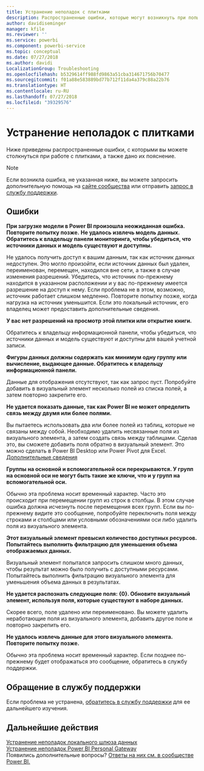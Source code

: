 ```yaml
---
title: Устранение неполадок с плитками
description: Распространенные ошибки, которые могут возникнуть при попытке обновления плитки
author: davidiseminger
manager: kfile
ms.reviewer: ''
ms.service: powerbi
ms.component: powerbi-service
ms.topic: conceptual
ms.date: 07/27/2018
ms.author: davidi
LocalizationGroup: Troubleshooting
ms.openlocfilehash: b5329614ff988fd9863a51cba314671756b70477
ms.sourcegitcommit: f01a88e583889bd77b712f11da4a379c88a22b76
ms.translationtype: HT
ms.contentlocale: ru-RU
ms.lasthandoff: 07/27/2018
ms.locfileid: "39329576"
---
```

# <a name="troubleshooting-tile-errors"></a>Устранение неполадок с плитками
Ниже приведены распространенные ошибки, с которыми вы можете столкнуться при работе с плитками, а также дано их пояснение.

> [!NOTE]
> Если возникла ошибка, не указанная ниже, вы можете запросить дополнительную помощь на [сайте сообщества](http://community.powerbi.com/) или отправить [запрос в службу поддержки](https://powerbi.microsoft.com/support/).
> 
> 

## <a name="errors"></a>Ошибки
**При загрузке модели в Power BI произошла неожиданная ошибка. Повторите попытку позже.**
**Не удалось извлечь модель данных. Обратитесь к владельцу панели мониторинга, чтобы убедиться, что источники данных и модель существуют и доступны.**

Не удалось получить доступ к вашим данным, так как источник данных недоступен. Это могло произойти, если источник данных был удален, переименован, перемещен, находился вне сети, а также в случае изменения разрешений. Убедитесь, что источник по-прежнему находится в указанном расположении и у вас по-прежнему имеется разрешение на доступ к нему. Если проблема не в этом, возможно, источник работает слишком медленно. Повторите попытку позже, когда нагрузка на источник уменьшится. Если это локальный источник, его владелец может предоставить дополнительные сведения.

**У вас нет разрешений на просмотр этой плитки или открытие книги.**

Обратитесь к владельцу информационной панели, чтобы убедиться, что источники данных и модель существуют и доступны для вашей учетной записи.

**Фигуры данных должны содержать как минимум одну группу или вычисление, выдающее данные. Обратитесь к владельцу информационной панели.**

Данные для отображения отсутствуют, так как запрос пуст. Попробуйте добавить в визуальный элемент несколько полей из списка полей, а затем повторно закрепите его.

**Не удается показать данные, так как Power BI не может определить связь между двумя или более полями.**

Вы пытаетесь использовать два или более полей из таблиц, которые не связаны между собой. Необходимо удалить несвязанные поля из визуального элемента, а затем создать связь между таблицами. Сделав это, вы сможете добавить поля обратно в визуальный элемент. Это можно сделать в Power BI Desktop или Power Pivot для Excel. [Дополнительные сведения](desktop-create-and-manage-relationships.md)

**Группы на основной и вспомогательной оси перекрываются. У групп на основной оси не могут быть такие же ключи, что и у групп на вспомогательной оси.**

Обычно эта проблема носит временный характер. Часто это происходит при перемещении групп из строк в столбцы. В этом случае ошибка должна исчезнуть после перемещения всех групп. Если вы по-прежнему видите это сообщение, попробуйте переключить поля между строками и столбцами или условными обозначениями оси либо удалить поля из визуального элемента.  

**Этот визуальный элемент превысил количество доступных ресурсов. Попытайтесь выполнить фильтрацию для уменьшения объема отображаемых данных.**

Визуальный элемент попытался запросить слишком много данных, чтобы результат можно было получить с доступными ресурсами. Попытайтесь выполнить фильтрацию визуального элемента для уменьшения объема данных в результатах.

**Не удается распознать следующие поля: {0}. Обновите визуальный элемент, используя поля, которые существуют в наборе данных.**

Скорее всего, поле удалено или переименовано. Вы можете удалить неработающие поля из визуального элемента, добавить другое поле и повторно закрепить его.

**Не удалось извлечь данные для этого визуального элемента. Повторите попытку позже.**

Обычно эта проблема носит временный характер. Если позднее по-прежнему будет отображаться это сообщение, обратитесь в службу поддержки.

## <a name="contact-support"></a>Обращение в службу поддержки
Если проблема не устранена, [обратитесь в службу поддержки](https://support.powerbi.com) для ее дальнейшего изучения.

## <a name="next-steps"></a>Дальнейшие действия
[Устранение неполадок локального шлюза данных](service-gateway-onprem-tshoot.md)  
[Устранение неполадок Power BI Personal Gateway](service-admin-troubleshooting-power-bi-personal-gateway.md)  
Появились дополнительные вопросы? [Ответы на них см. в сообществе Power BI.](http://community.powerbi.com/)

